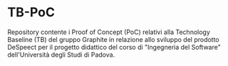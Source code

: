 # TB-PoC
Repository contente i Proof of Concept (PoC) relativi alla Technology Baseline (TB) del gruppo Graphite in relazione allo sviluppo del prodotto DeSpeect per il progetto didattico del corso di "Ingegneria del Software" dell'Università degli Studi di Padova.
